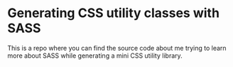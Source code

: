 
# Generating CSS utility classes with SASS

This is a repo where you can find the source code about me trying to learn more about SASS while generating a mini CSS utility library.